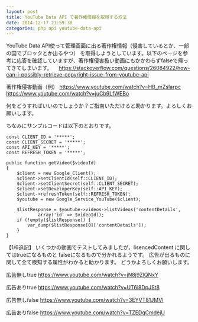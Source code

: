 ```yaml
---
layout: post
title: YouTube Data API で著作権情報を取得する方法
date: 2014-12-17 21:59:30
categories: php api youtube-data-api
---
```

<!-- {% raw %} -->
<p>YouTube Data API使って管理画面に出る著作権情報（侵害しているとか、一部の国でブロックとか出るやつ）
を取得しようとしています。以下のページを参考に応答を確認していますが、著作権侵害扱い動画にもかかわらずfalseで帰ってきてしまいます。
　<a href="https://stackoverflow.com/questions/26084922/how-can-i-possibly-retrieve-copyright-issue-from-youtube-api">https://stackoverflow.com/questions/26084922/how-can-i-possibly-retrieve-copyright-issue-from-youtube-api</a></p>

<p>著作権侵害動画（例）
<a href="https://www.youtube.com/watch?v=HB_mZsIarpc" rel="nofollow">https://www.youtube.com/watch?v=HB_mZsIarpc</a>
<a href="https://www.youtube.com/watch?v=juCb9LfWEBo" rel="nofollow">https://www.youtube.com/watch?v=juCb9LfWEBo</a></p>

<p>何をどうすればいいのでしょうか？ご指南いただけると助かります。よろしくお願いします。</p>

<p>ちなみにサンプルコードは以下のとおりです。</p>

<pre><code>const CLIENT_ID = '*****';
const CLIENT_SECRET = '*****';
const API_KEY = '*****';
const REFRESH_TOKEN = '*****';

public function getVideo($videoId)
{
    $client = new Google_Client();
    $client-&gt;setClientId(self::CLIENT_ID);
    $client-&gt;setClientSecret(self::CLIENT_SECRET);
    $client-&gt;setDeveloperKey(self::API_KEY);
    $client-&gt;refreshToken(self::REFRESH_TOKEN);
    $youtube = new Google_Service_YouTube($client);

    $listResponse = $youtube-&gt;videos-&gt;listVideos('contentDetails',
            array('id' =&gt; $videoId));
    if (!empty($listResponse)) {
        var_dump($listResponse[0]['contentDetails']);
    }
}
</code></pre>

<p>【1/6追記】
いくつかの動画でテストしてみましたが、lisencedContent に関してはtrueになるものと
falseになるもので分かれるようです。
広告が出るものに関して全て検知する属性がわかると助かります。
どうかよろしくお願いします。</p>

<p>広告無しtrue
<a href="https://www.youtube.com/watch?v=jN8j9ZlQNxY" rel="nofollow">https://www.youtube.com/watch?v=jN8j9ZlQNxY</a></p>

<p>広告ありtrue
<a href="https://www.youtube.com/watch?v=UT6i8DpJSt8" rel="nofollow">https://www.youtube.com/watch?v=UT6i8DpJSt8</a></p>

<p>広告無しfalse
<a href="https://www.youtube.com/watch?v=3EYVT81JMVI" rel="nofollow">https://www.youtube.com/watch?v=3EYVT81JMVI</a></p>

<p>広告ありfalse
<a href="https://www.youtube.com/watch?v=TZEDqCmdejU" rel="nofollow">https://www.youtube.com/watch?v=TZEDqCmdejU</a></p>
<!-- {% endraw %} -->
